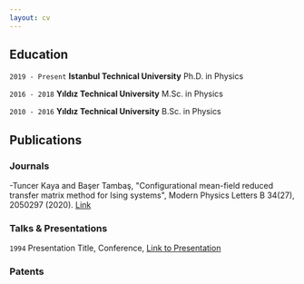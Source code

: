 ```yaml
---
layout: cv
---
```

## Education

`2019 - Present`
__Istanbul Technical University__
Ph.D. in Physics

`2016 - 2018`
__Yıldız Technical University__
M.Sc. in Physics

`2010 - 2016`
__Yıldız Technical University__
B.Sc. in Physics

## Publications

<!-- A list is also available [online](https://scholar.google.co.uk/citations?user=LTOTl0YAAAAJ) -->

### Journals


-Tuncer Kaya and Başer Tambaş, "Configurational mean-field reduced transfer matrix method for Ising systems", Modern Physics Letters B 34(27), 2050297 (2020).  <a href="https://doi.org/10.1142/S0217984920502978">Link </a> 

### Talks & Presentations

`1994`
Presentation Title, Conference, <a href=" ">Link to Presentation</a>

### Patents

<!-- ### Footer

Last updated: May 2013 -->


